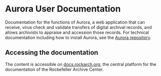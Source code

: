 # Aurora User Documentation

Documentation for the functions of Aurora, a web application that can receive, virus check and validate transfers of digital archival records, and allows archivists to appraise and accession those records. For technical documentation including how to install Aurora, see the [Aurora repository](https://github.com/RockefellerArchiveCenter/aurora).

## Accessing the documentation
The content is accessible on [docs.rockarch.org](https://docs.rockarch.org), the central platform for the documentation of the Rockefeller Archive Center.
